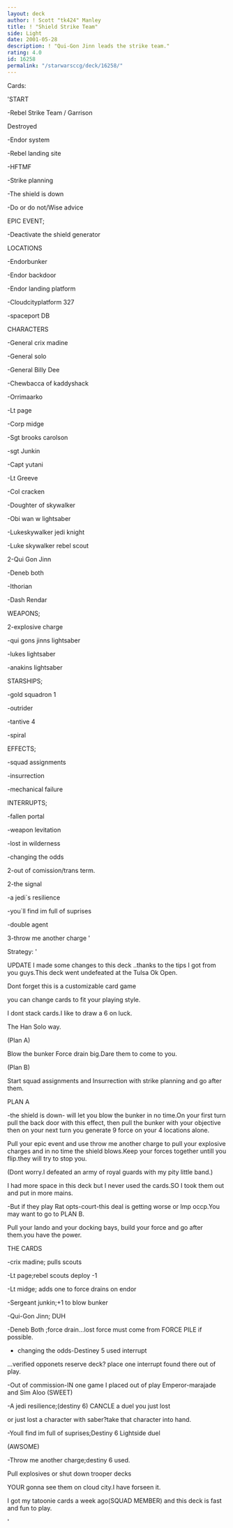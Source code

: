 ```yaml
---
layout: deck
author: ! Scott "tk424" Manley
title: ! "Shield Strike Team"
side: Light
date: 2001-05-28
description: ! "Qui-Gon Jinn leads the strike team."
rating: 4.0
id: 16258
permalink: "/starwarsccg/deck/16258/"
---
```

Cards: 

'START

 -Rebel Strike Team / Garrison

   Destroyed

 -Endor system

 -Rebel landing site

 -HFTMF

 -Strike planning

 -The shield is down

 -Do or do not/Wise advice


EPIC EVENT;

-Deactivate the shield generator


LOCATIONS

 -Endorbunker

 -Endor backdoor

 -Endor landing platform

 -Cloudcityplatform 327

 -spaceport DB


CHARACTERS

 -General crix madine

 -General solo

 -General Billy Dee

 -Chewbacca of kaddyshack

 -Orrimaarko

 -Lt page

 -Corp midge

 -Sgt brooks carolson

 -sgt Junkin

 -Capt yutani

 -Lt Greeve

 -Col cracken

 -Doughter of skywalker

 -Obi wan w lightsaber

 -Lukeskywalker jedi knight

 -Luke skywalker rebel scout

2-Qui Gon Jinn

 -Deneb  both

 -Ithorian

 -Dash Rendar


WEAPONS;

 2-explosive charge

 -qui gons jinns lightsaber

 -lukes lightsaber

 -anakins lightsaber


STARSHIPS;

 -gold squadron 1

 -outrider

 -tantive 4

 -spiral


EFFECTS;

 -squad assignments

 -insurrection

 -mechanical failure


INTERRUPTS;

 -fallen portal

 -weapon levitation

 -lost in wilderness

 -changing the odds

2-out of comission/trans term.

2-the signal

 -a jedi`s resilience

 -you`ll find im full of suprises

 -double agent

3-throw me another charge '

Strategy: '

UPDATE I made some changes to this deck ..thanks to the tips I got from you guys.This deck went undefeated at the Tulsa Ok Open.



Dont forget this is a customizable card game

you can change cards to fit your playing style.

I dont stack cards.I like to draw a 6 on luck.

The Han Solo way.


(Plan A)

Blow the bunker Force drain big.Dare them to come to you.


(Plan B)

Start  squad assignments and Insurrection with strike planning and go after them.




PLAN A

-the shield is down- will let you blow the bunker in no time.On your first turn pull the back door with this effect, then pull the bunker with your objective then on your next turn you generate 9 force on your 4 locations alone.

Pull your epic event and use throw me another charge to pull your explosive charges and in no time the shield blows.Keep your forces together untill you flip.they will try to stop you.

(Dont worry.I defeated an army of royal guards with my pity little band.)

I had more space in this deck but I never used the cards.SO I took them out and put in more mains.


-But if they play Rat opts-court-this deal is getting worse or Imp occp.You may want to go to PLAN B.

Pull your lando and your docking bays, build your force and go after them.you have the power.



THE CARDS

-crix madine; pulls scouts

-Lt page;rebel scouts deploy -1

-Lt midge; adds one to force drains on endor

-Sergeant junkin;+1 to blow bunker

-Qui-Gon Jinn; DUH

-Deneb Both ;force drain...lost force must come from FORCE PILE if possible.

- changing the odds-Destiney 5  used interrupt 

...verified opponets reserve deck? place one interrupt found there out of play.

-Out of commission-IN one game I placed out of play Emperor-marajade and Sim Aloo (SWEET)

-A jedi resilience;(destiny 6) CANCLE a duel you just lost

or just lost a character with saber?take that character into hand.

-Youll find im full of suprises;Destiny 6 Lightside duel

(AWSOME)

-Throw me another charge;destiny 6 used.

Pull explosives or shut down trooper decks

YOUR gonna see them on cloud city.I have forseen it.


I got my tatoonie cards a week ago(SQUAD MEMBER) and this deck is fast and fun to play.







'
